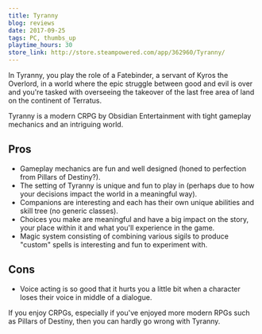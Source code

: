```yaml
---
title: Tyranny
blog: reviews
date: 2017-09-25
tags: PC, thumbs_up
playtime_hours: 30
store_link: http://store.steampowered.com/app/362960/Tyranny/
---
```

In Tyranny, you play the role of a Fatebinder, a servant of Kyros the Overlord, in a world where the epic struggle between good and evil is over and you're tasked with overseeing the takeover of the last free area of land on the continent of Terratus.

Tyranny is a modern CRPG by Obsidian Entertainment with tight gameplay mechanics and an intriguing world.

## Pros

- Gameplay mechanics are fun and well designed (honed to perfection from Pillars of Destiny?).
- The setting of Tyranny is unique and fun to play in (perhaps due to how your decisions impact the world in a meaningful way).
- Companions are interesting and each has their own unique abilities and skill tree (no generic classes).
- Choices you make are meaningful and have a big impact on the story, your place within it and what you'll experience in the game.
- Magic system consisting of combining various sigils to produce "custom" spells is interesting and fun to experiment with.

## Cons

- Voice acting is so good that it hurts you a little bit when a character loses their voice in middle of a dialogue.

If you enjoy CRPGs, especially if you've enjoyed more modern RPGs such as Pillars of Destiny, then you can hardly go wrong with Tyranny.
